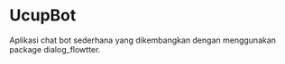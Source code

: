 # UcupBot

Aplikasi chat bot sederhana yang dikembangkan dengan menggunakan package dialog_flowtter.


